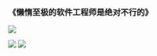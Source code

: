 ### **《懒惰至极的软件工程师是绝对不行的》**

![](https://idanmu.net/2020/07/0be6d1d25a47b.gif)

[![](https://img.shields.io/badge/Telegram-SDTTTTT-blue)](https://t.me/sdzzzzz)
[![](https://img.shields.io/badge/bilibili-SDTTTTT-red)](https://space.bilibili.com/27781539)

